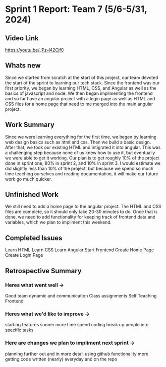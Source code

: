 # Sprint 1 Report: Team 7 (5/6-5/31, 2024)
## Video Link
https://youtu.be/_Pz-l42Cjf0
## Whats new
Since we started from scratch at the start of this project, our team devoted the start of the sprint to learning our tech stack. Since the frontend was our first priority, we began
by learning HTML, CSS, and Angular as well as the basics of javascript and node. We then began implimenting the frontend and so far have an angular project with a login page
as well as HTML and CSS files for a home page that need to me merged into the main angular project. 
## Work Summary
Since we were learning everything for the first time, we began by learning web design basics such as html and css. Then we build a basic design. After that, we took our
existing HTML and intigrated it into angular. This was a challenging step because none of us knew how to use it, but eventually we were able to get it working. 
Our plan is to get roughly 10% of the project done in sprint one, 80% in sprint 2, and 10% in sprint 3. I would estimate we did slightly less than 10% of the project, but
because we spend so much time teaching ourselves and reading documentation, it will make our future work go much quicker.
## Unfinished Work
We still need to add a home page to the angular project. The HTML and CSS files are complete, so it should only take 20-30 minutes to do. Once that is done, we need to add
functionality for keeping track of frontend data and variables, which we plan to impliment this weekend.
## Completed Issues
Learn HTML
Learn CSS
Learn Angular
Start Frontend
Create Home Page
Create Login Page
## Retrospective Summary
### Heres what went well ->
  Good team dynamic and communication
  Class assignments
  Self Teaching
  Frontend
### Heres what we'd like to improve ->
  starting features sooner
  more time spend coding
  break up people into specific tasks
### Here are changes we plan to impliment next sprint ->
  planning further out and in more detail
  using github functionality more
  getting code written (nearly) everyday and on the repo
